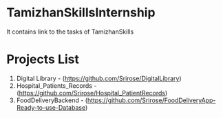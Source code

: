 # TamizhanSkillsInternship
It contains link to the tasks of TamizhanSkills

# Projects List

1) Digital Library - (https://github.com/Srirose/DigitalLibrary)
2) Hospital_Patients_Records - (https://github.com/Srirose/Hospital_PatientRecords)
3) FoodDeliveryBackend - (https://github.com/Srirose/FoodDeliveryApp-Ready-to-use-Database)
